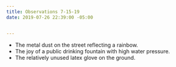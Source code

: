 ```yaml
---
title: Observations 7-15-19
date: 2019-07-26 22:39:00 -05:00


---
```


- The metal dust on the street reflecting a rainbow.
- The joy of a public drinking fountain with high water pressure.
- The relatively unused latex glove on the ground.